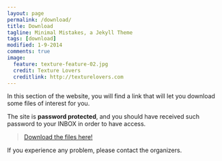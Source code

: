 ```yaml
---
layout: page
permalink: /download/
title: Download
tagline: Minimal Mistakes, a Jekyll Theme
tags: [download]
modified: 1-9-2014
comments: true
image:
  feature: texture-feature-02.jpg
  credit: Texture Lovers
  creditlink: http://texturelovers.com
---
```

In this section of the website, you will find a link that will let you download
some files of interest for you.

The site is **password protected**, and you should have received such password
to your INBOX in order to have access.


> [Download the files here!](https://cloud.irsamc.ups-tlse.fr/public.php?service=files&t=bafb5c90d4b549a029ddc2bf0e57fe3a)


If you experience any problem, please contact the organizers.
